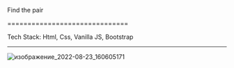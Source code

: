 Find the pair

==============================

Tech Stack: Html, Css, Vanilla JS, Bootstrap

------------------------------
![изображение_2022-08-23_160605171](https://user-images.githubusercontent.com/67440883/186165530-30496026-cc5b-4964-871f-3918a77e133e.png)

